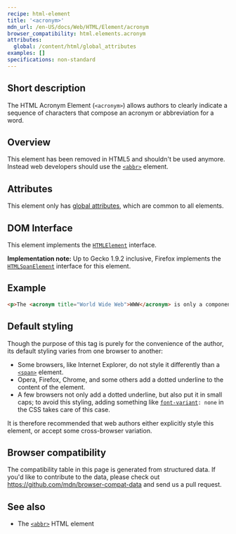 ```yaml
---
recipe: html-element
title: '<acronym>'
mdn_url: /en-US/docs/Web/HTML/Element/acronym
browser_compatibility: html.elements.acronym
attributes:
  global: /content/html/global_attributes
examples: []
specifications: non-standard
---
```


## Short description

The HTML Acronym Element (`<acronym>`) allows authors to clearly indicate a sequence of characters that compose an acronym or abbreviation for a word.

## Overview

This element has been removed in HTML5 and shouldn't be used anymore. Instead web developers should use the [`<abbr>`](/en-US/docs/Web/HTML/Element/abbr) element.

## Attributes

This element only has [global attributes](/en-US/docs/HTML/global_attributes), which are common to all elements.

## DOM Interface

This element implements the [`HTMLElement`](/en-US/docs/Web/API/HTMLElement) interface.

**Implementation note:** Up to Gecko 1.9.2 inclusive, Firefox implements the [`HTMLSpanElement`](/en-US/docs/Web/API/HTMLSpanElement) interface for this element.

## Example

```html
<p>The <acronym title="World Wide Web">WWW</acronym> is only a component of the Internet.</p>
```

## Default styling

Though the purpose of this tag is purely for the convenience of the author, its default styling varies from one browser to another:

-   Some browsers, like Internet Explorer, do not style it differently than a [`<span>`](/en-US/docs/Web/HTML/Element/span) element.
-   Opera, Firefox, Chrome, and some others add a dotted underline to the content of the element.
-   A few browsers not only add a dotted underline, but also put it in small caps; to avoid this styling, adding something like [`font-variant`](/en-US/docs/Web/CSS/font-variant)`: none` in the CSS takes care of this case.

It is therefore recommended that web authors either explicitly style this element, or accept some cross-browser variation.

## Browser compatibility

The compatibility table in this page is generated from structured data. If you'd like to contribute to the data, please check out <https://github.com/mdn/browser-compat-data> and send us a pull request.

## See also

-   The [`<abbr>`](/en-US/docs/Web/HTML/Element/abbr) HTML element

